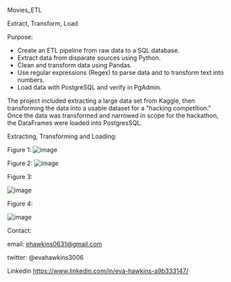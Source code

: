 Movies_ETL



Extract, Transform, Load



Purpose:



* Create an ETL pipeline from raw data to a SQL database.
* Extract data from disparate sources using Python.
* Clean and transform data using Pandas.
* Use regular expressions (Regex) to parse data and to transform text into numbers.
* Load data with PostgreSQL and verify in PgAdmin.


The project included extracting a large data set from Kaggle, then transforming the data into a usable dataset for a "hacking competition." Once the data was transformed and narrowed in scope for the hackathon, the DataFrames were loaded into PostgresSQL.



Extracting, Transforming and Loading:

Figure 1:
![image](https://user-images.githubusercontent.com/101227930/184529771-c516292e-9eb7-4339-aea3-f38d55178775.png)


Figure 2:
![image](https://user-images.githubusercontent.com/101227930/184529787-1dfdd932-7d65-4b3a-9df4-07c174c4172b.png)


Figure 3:

![image](https://user-images.githubusercontent.com/101227930/184529800-4052ca9a-343f-4a1b-a43b-78fa36314c0f.png)

Figure 4:

![image](https://user-images.githubusercontent.com/101227930/184529805-78893ee2-cf95-4f40-9ef3-e85af03b9761.png)



Contact:

email: ehawkins0631@gmail.com

twitter: @evahawkins3006

Linkedin https://www.linkedin.com/in/eva-hawkins-a9b333147/
